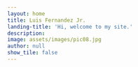 ```yaml
---
layout: home
title: Luis Fernandez Jr. 
landing-title: 'Hi, welcome to my site.'
description: 
image: assets/images/pic08.jpg
author: null
show_tile: false
---
```



